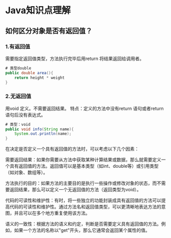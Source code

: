 # Java知识点理解


## 如何区分对象是否有返回值？

### 1.有返回值

需要指定返回值类型，方法执行完毕后用return 将结果返回给调用者。

```java
# 类型double
public double area(){
	return height * weight
}
```

### 2.无返回值

用void 定义。不需要返回结果。
特点：定义的方法中没有return 语句或者return 语句后没有表达式。

```java
# 类型：void
public void info(String name){
	System.out.println(name);
}
```

在决定是否定义一个具有返回值的方法时，可以考虑以下几个因素：

​	需要返回结果：如果你需要从方法中获取某种计算结果或数据，那么就需要定义一个具有返回值的方法。返回值可以是基本类型（如int、double等）或引用类型（如对象、数组等）。

​	方法执行的目的：如果方法的主要目的是执行一些操作或修改对象的状态，而不需要返回结果，那么可以定义一个无返回值的方法（返回类型为void）。

​	代码的可读性和维护性：有时，将一些独立的功能封装成具有返回值的方法可以提高代码的可读性和维护性。通过方法名和返回值类型，可以更清晰地表达方法的意图，并且可以在多个地方重复使用该方法。

​	语义的一致性：根据方法的语义和约定，判断是否需要定义具有返回值的方法。例如，如果一个方法的名称以"get"开头，那么它通常会返回某个属性的值。


